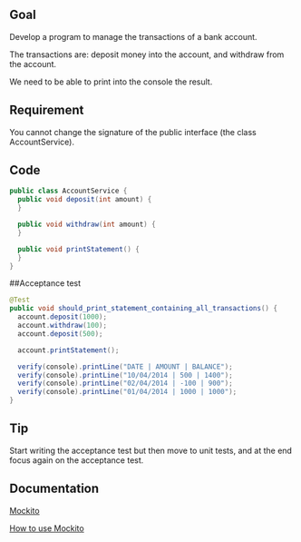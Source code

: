 ## Goal
Develop a program to manage the transactions of a bank account.

The transactions are: deposit money into the account, and withdraw from the account. 

We need to be able to print into the console the result.

## Requirement
You cannot change the signature of the public interface (the class AccountService).

## Code

```java
public class AccountService {
  public void deposit(int amount) {
  }

  public void withdraw(int amount) {
  }

  public void printStatement() {
  }
}
```

##Acceptance test

```java
@Test
public void should_print_statement_containing_all_transactions() {
  account.deposit(1000);
  account.withdraw(100);
  account.deposit(500);

  account.printStatement();

  verify(console).printLine("DATE | AMOUNT | BALANCE");
  verify(console).printLine("10/04/2014 | 500 | 1400");
  verify(console).printLine("02/04/2014 | -100 | 900");
  verify(console).printLine("01/04/2014 | 1000 | 1000");
}
```

## Tip
Start writing the acceptance test but then move to unit tests, and at the end focus again on the acceptance test.

## Documentation
[Mockito](http://mockito.org)

[How to use Mockito](http://site.mockito.org/#now-you-can-verify-interactions)

